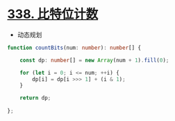 
# [338. 比特位计数](https://leetcode-cn.com/problems/counting-bits/)

- 动态规划

```typescript
function countBits(num: number): number[] {

    const dp: number[] = new Array(num + 1).fill(0);

    for (let i = 0; i <= num; ++i) {
        dp[i] = dp[i >>> 1] + (i & 1);
    }

    return dp;
    
};
```
